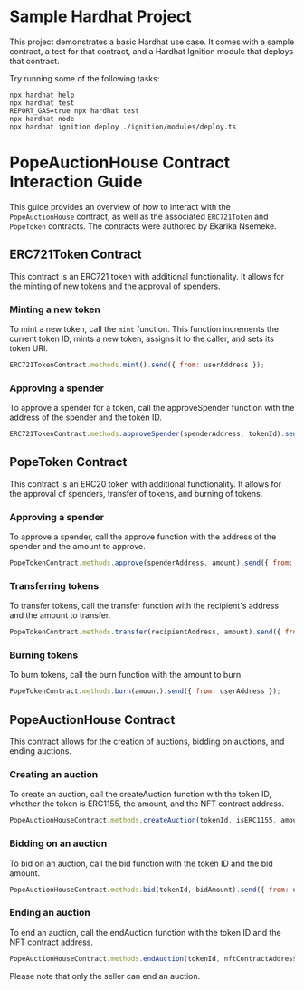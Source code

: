 # Sample Hardhat Project

This project demonstrates a basic Hardhat use case. It comes with a sample contract, a test for that contract, and a Hardhat Ignition module that deploys that contract.

Try running some of the following tasks:

```shell
npx hardhat help
npx hardhat test
REPORT_GAS=true npx hardhat test
npx hardhat node
npx hardhat ignition deploy ./ignition/modules/deploy.ts
```

# PopeAuctionHouse Contract Interaction Guide

This guide provides an overview of how to interact with the `PopeAuctionHouse` contract, as well as the associated `ERC721Token` and `PopeToken` contracts. The contracts were authored by Ekarika Nsemeke.

## ERC721Token Contract

This contract is an ERC721 token with additional functionality. It allows for the minting of new tokens and the approval of spenders.

### Minting a new token

To mint a new token, call the `mint` function. This function increments the current token ID, mints a new token, assigns it to the caller, and sets its token URI.

```javascript
ERC721TokenContract.methods.mint().send({ from: userAddress });
```

### Approving a spender

To approve a spender for a token, call the approveSpender function with the address of the spender and the token ID.

```javascript
ERC721TokenContract.methods.approveSpender(spenderAddress, tokenId).send({ from: userAddress });
```

## PopeToken Contract

This contract is an ERC20 token with additional functionality. It allows for the approval of spenders, transfer of tokens, and burning of tokens.

### Approving a spender

To approve a spender, call the approve function with the address of the spender and the amount to approve.

```javascript
PopeTokenContract.methods.approve(spenderAddress, amount).send({ from: userAddress });
```

### Transferring tokens

To transfer tokens, call the transfer function with the recipient's address and the amount to transfer.

```javascript
PopeTokenContract.methods.transfer(recipientAddress, amount).send({ from: userAddress });
```

### Burning tokens
To burn tokens, call the burn function with the amount to burn.

```javascript
PopeTokenContract.methods.burn(amount).send({ from: userAddress });
```

## PopeAuctionHouse Contract
This contract allows for the creation of auctions, bidding on auctions, and ending auctions.

### Creating an auction

To create an auction, call the createAuction function with the token ID, whether the token is ERC1155, the amount, and the NFT contract address.

```javascript
PopeAuctionHouseContract.methods.createAuction(tokenId, isERC1155, amount, nftContractAddress).send({ from: userAddress });
```

### Bidding on an auction
To bid on an auction, call the bid function with the token ID and the bid amount.

```javascript
PopeAuctionHouseContract.methods.bid(tokenId, bidAmount).send({ from: userAddress });
```

### Ending an auction
To end an auction, call the endAuction function with the token ID and the NFT contract address.

```javascript
PopeAuctionHouseContract.methods.endAuction(tokenId, nftContractAddress).send({ from: userAddress });
```
Please note that only the seller can end an auction.